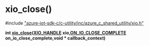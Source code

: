 # xio_close()

\#include ["azure-iot-sdk-c/c-utility/inc/azure_c_shared_utility/xio.h"](../iot-c-ref-xio-h.md)  

**int [xio_close](#xio_8h_1a83d9da875cf42f4f1ce130664a9b3860)([XIO_HANDLE](#xio_8h_1a214682528088ae784e94fbbe26fa4356) xio,[ON_IO_CLOSE_COMPLETE](#xio_8h_1afdff4c121fba1278335064c5686cc419) on_io_close_complete,void * callback_context)**

